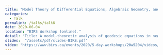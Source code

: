 ```yaml
---
title: "Model Theory of Differential Equations, Algebraic Geometry, and their applications to Modeling"
categories:
  - Talk
permalink: /talks/talk6
date: 2020-06-04
location: "BIRS Workshop (online)."
detail: "Title: A model-theoretic analysis of geodesic equations in negative curvature."
slides:  "/assets/pdf/slides-BIRS.pdf"
video: "https://www.birs.ca/events/2020/5-day-workshops/20w5204/videos/watch/202006040940-Jaoui.html"
---
```


